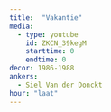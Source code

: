 ```yaml
---
title:  "Vakantie"
media:
  - type: youtube
    id: ZKCN_39kegM
    starttime: 0
    endtime: 0
decor: 1986-1988
ankers:
  - Siel Van der Donckt
hour: "laat"
---
```

